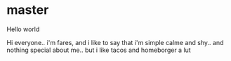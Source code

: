 # master

Hello world

Hi everyone.. i'm fares, 
and i like to say that i'm simple calme and shy.. 
and nothing special about me..
but i like tacos and homeborger a lut
